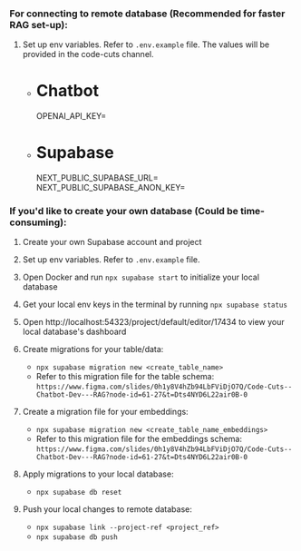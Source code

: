 ### For connecting to remote database (Recommended for faster RAG set-up):

1. Set up env variables. Refer to `.env.example` file. The values will be provided in the code-cuts channel.
   - # Chatbot
     OPENAI_API_KEY=
   - # Supabase
     NEXT_PUBLIC_SUPABASE_URL=
     NEXT_PUBLIC_SUPABASE_ANON_KEY=

### If you'd like to create your own database (Could be time-consuming):

1. Create your own Supabase account and project
2. Set up env variables. Refer to `.env.example` file.
3. Open Docker and run `npx supabase start` to initialize your local database
4. Get your local env keys in the terminal by running `npx supabase status`
5. Open http://localhost:54323/project/default/editor/17434 to view your local database's dashboard
6. Create migrations for your table/data:
   - `npx supabase migration new <create_table_name>`
   - Refer to this migration file for the table schema: `https://www.figma.com/slides/0h1y8V4hZb94LbFViDjO7Q/Code-Cuts--Chatbot-Dev---RAG?node-id=61-27&t=Dts4NYD6L22air0B-0`
7. Create a migration file for your embeddings:

   - `npx supabase migration new <create_table_name_embeddings>`
   - Refer to this migration file for the embeddings schema: `https://www.figma.com/slides/0h1y8V4hZb94LbFViDjO7Q/Code-Cuts--Chatbot-Dev---RAG?node-id=61-27&t=Dts4NYD6L22air0B-0`

8. Apply migrations to your local database:

   - `npx supabase db reset`

9. Push your local changes to remote database:
   - `npx supabase link --project-ref <project_ref>`
   - `npx supabase db push`
